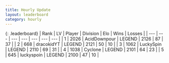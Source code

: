 ```yaml
---
title: Hourly Update
layout: leaderboard
category: hourly
---
```


{: .leaderboard}
| Rank | LV | Player | Division | Elo | Wins | Losses |
| --- | --- | --- | --- | --- | --- | --- |
| <span data-change="1">1</span> | 2026 | <span title="ID: 304661">AcidDownpour</span> | LEGEND | <span data-change="7">2126</span> | <span data-change="1">87</span> | <span data-change="0">37</span> |
| <span data-change="-1">2</span> | 668 | <span title="ID: 4106">dracokidYT</span> | LEGEND | <span data-change="0">2121</span> | <span data-change="0">50</span> | <span data-change="0">10</span> |
| <span data-change="1">3</span> | 1062 | <span title="ID: 498412">LuckySpin</span> | LEGEND | <span data-change="9">2110</span> | <span data-change="1">69</span> | <span data-change="0">31</span> |
| <span data-change="-1">4</span> | 1038 | <span title="ID: 92077">Cyclone</span> | LEGEND | <span data-change="0">2101</span> | <span data-change="0">64</span> | <span data-change="0">23</span> |
| <span data-change="0">5</span> | 645 | <span title="ID: 512212">luckyspoin</span> | LEGEND | <span data-change="0">2100</span> | <span data-change="0">47</span> | <span data-change="0">10</span> |